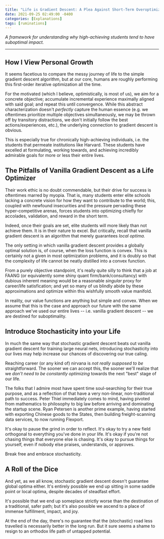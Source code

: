 ```yaml
---
title: "Life is Gradient Descent: A Plea Against Short-Term Overoptimization"
date: 2021-09-25 02:49:00 -0400
categories: [Explanations]
tags: [ruminations]    
---
```


*A framework for understanding why high-achieving students tend to have suboptimal impact.*

***

## How I View Personal Growth

It seems facetious to compare the messy journey of life to the simple gradient descent algorithm, but at our core, humans are roughly performing this first-order iterative optimization all the time.

For the motivated (which I believe, optimistically, is most of us), we aim for a concrete objective; accumulate incremental experience maximally aligned with said goal; and repeat this until convergence. While this abstract characterization doesn't *perfectly* capture the human essence (e.g. we oftentimes prioritize multiple objectives simultaneously, we may be thrown off by transitory distractions, we don't initially follow the best actions/experiences, etc.), the underlying connection to gradient descent is obvious. 

This is especially true for chronically high-achieving individuals, i.e. the students that permeate institutions like Harvard. These students have excelled at formulating, working towards, and achieving incredibly admirable goals for more or less their entire lives. 

## The Pitfalls of Vanilla Gradient Descent as a Life Optimizer

Their work ethic is no doubt commendable, but their drive for success is oftentimes marred by myopia. That is, many students enter elite schools lacking a concrete vision for how they want to contribute to the world; this, coupled with newfound insecurities and the pressure pervading these hyper-competitive arenas, forces students into optimizing chiefly for accolades, validation, and reward in the short term.

<!-- As a recent example, since it's the fall recruiting season, I've seen my friends and peers lose sleep over ultimately inconsequential emblems of supposed success. 
 -->
<!-- I say that elite institutions *themselves* are not really to blame for such indoctrination. -->

<!-- In many ways, I think the pressure pervading these hyper-competitive schools forces students into optimizing for the short term. As a recent example, since it's the fall recruiting season, I've seen my friends and peers lose sleep over ultimately inconsequential emblems of supposed success.  -->

Indeed, once their goals are set, elite students will more likely than not achieve them. It is in their nature to excel. But critically, recall that vanilla gradient descent is an algorithm that merely guarantees *local optima.* 

The only setting in which vanilla gradient descent provides a globally optimal solution is, of course, when the loss function is convex. This is certainly not a given in most optimization problems, and it is doubly so that the complexity of life cannot be neatly distilled into a convex function.

From a purely objective standpoint, it's really quite silly to think that a job at FAANG (or equivalently some shiny quant firm/bank/consultancy) with dubious inherent meaning would be a reasonable *singular* proxy for career/life satisfication; and yet so many of us blindly abide by these approximations and optimize within this wishfully smooth value manifold.

In reality, our value functions are anything but simple and convex. When we assume that this is the case and approach our future with the same approach we've used our entire lives -- i.e. vanilla gradient descent -- we are destined for suboptimality.

## Introduce Stochasticity into your Life

In much the same way that stochastic gradient descent beats out vanilla gradient descent for training large neural nets, introducing stochasticity into our lives may help increase our chances of discovering our true caling. 

Reaching career (or any kind of) nirvana is *not really supposed to be* straightforward. The sooner we can accept this, the sooner we'll realize that we *don't need to be constantly optimizing* towards the next "best" stage of our life. 

<!-- In m -->

The folks that I admire most have spent time soul-searching for their true purpose, and as a reflection of that have a very non-linear, non-traditional path to success. Peter Thiel immediately comes to mind, having pivoted from mathematics to philosophy to big law before arriving and dominating the startup scene. Ryan Petersen is another prime example, having started with exporting Chinese goods to the States, then building freight-scanning data services, to now running Flexport.

It's okay to pause the grind in order to reflect. It's okay to try a new field orthogonal to everything you've done in your life. It's okay if you're not chasing things that everyone else is chasing. It's okay to pursue things for yourself, even if nobody else praises, understands, or approves.

Break free and embrace stochasticity.

## A Roll of the Dice

And yet, as we all know, stochastic gradient descent doesn't guarantee global optima either. It's entirely possible we end up sitting in some saddle point or local optima, despite decades of steadfast effort.

It's possible that we end up someplace strictly worse than the destination of a traditional, safer path; but it's also possible we ascend to a place of immense fulfillment, impact, and joy.

At the end of the day, there's no guarantee that the (stochastic) road less travelled is necessarily better in the long run. But it sure seems a shame to resign to an orthodox life path of untapped potential.




